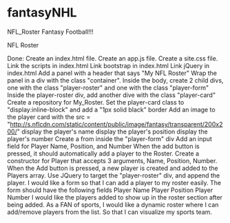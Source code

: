 # fantasyNHL
NFL_Roster
Fantasy Football!!!

NFL Roster


















Done:
Create an index.html file.
Create an app.js file.
Create a site.css file.
Link the scripts in index.html
Link bootstrap in index.html
Link jQuery in index.html
Add a panel with a header that says "My NFL Roster"
Wrap the panel in a div with the class "container".
Inside the body, create 2 child divs, one with the class "player-roster" and one with the class "player-form"
Inside the player-roster div, add another dive with the class "player-card"
Create a repository for My_Roster.
Set the player-card class to "display:inline-block" and add a "1px solid black" border
Add an image to the player card with the src = "http://s.nflcdn.com/static/content/public/image/fantasy/transparent/200x200/"
display the player's name
display the player's position
display the player's number
Create a from inside the "player-form" div
Add an input field for Player Name, Position, and Number
When the add button is pressed, it should automatically add a player to the Roster.
Create a constructor for Player that accepts 3 arguments, Name, Position, Number.
When the Add button is pressed, a new player is created and added to the Players array.
Use JQuery to target the "player-roster" div, and append the player.
I would like a form so that I can add a player to my roster easily.
The form should have the following fields
Player Name
Player Position
Player Number
I would like the players added to show up in the roster section after being added.
As a FAN of sports, I would like a dynamic roster where I can add/remove players from the list. So that I can visualize my sports team.
